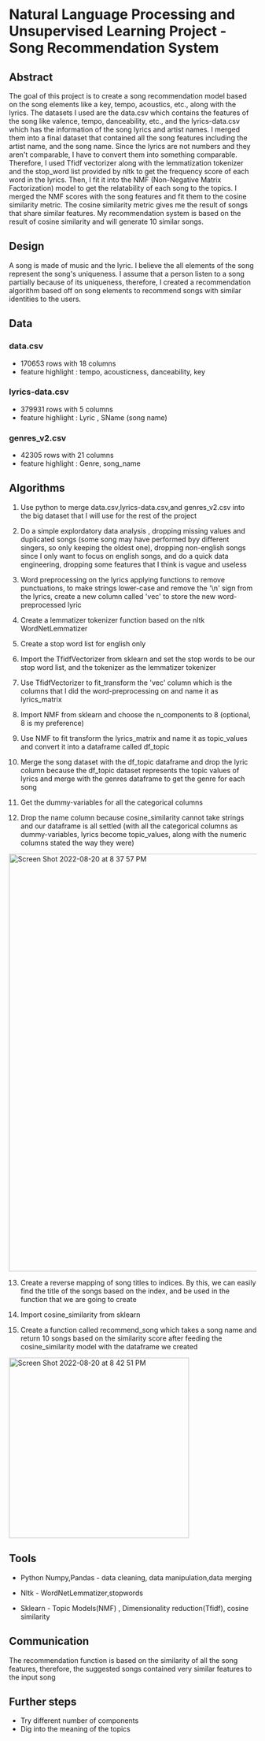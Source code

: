 # Natural Language Processing and Unsupervised Learning Project - Song Recommendation System

## Abstract
The goal of this project is to create a song recommendation model based on the song elements like a key, tempo, acoustics, etc., along with the lyrics. The datasets I used are the data.csv which contains the features of the song like valence, tempo, danceability, etc., and the lyrics-data.csv which has the information of the song lyrics and artist names. I merged them into a final dataset that contained all the song features including the artist name, and the song name.
Since the lyrics are not numbers and they aren't comparable, I have to convert them into something comparable. Therefore, I used Tfidf vectorizer along with the lemmatization tokenizer and the stop_word list provided by nltk to get the frequency score of each word in the lyrics. Then, I fit it into the NMF (Non-Negative Matrix Factorization) model to get the relatability of each song to the topics. I merged the NMF scores with the song features and fit them to the cosine similarity metric. The cosine similarity metric gives me the result of songs that share similar features. My recommendation system is based on the result of cosine similarity and will generate 10 similar songs.

 ## Design
 A song is made of music and the lyric. I believe the all elements of the song represent the song's uniqueness. I assume that a person listen to a song partially because of its uniqueness, therefore, I created a recommendation algorithm based off on song elements to recommend songs with similar identities to the users.

 ## Data
 ### data.csv 
 - 170653 rows with 18 columns
 - feature highlight : tempo, acousticness, danceability, key
 ### lyrics-data.csv
 - 379931 rows with 5 columns
 - feature highlight : Lyric , SName (song name)
 ### genres_v2.csv
 - 42305 rows with 21 columns
 - feature highlight : Genre, song_name 

 ## Algorithms
1. Use python to merge data.csv,lyrics-data.csv,and genres_v2.csv into the big dataset that I will use for the rest of the project
2. Do a simple explordatory data analysis , dropping missing values and duplicated songs (some song may have performed byy different singers, so only keeping the oldest one), dropping non-english songs since I only want to focus on english songs, and do a quick data engineering, dropping some features that I think is vague and useless
3. Word preprocessing on the lyrics applying functions to remove punctuations, to make strings lower-case and remove the '\n' sign from the lyrics, create a new column called 'vec' to store the new word-preprocessed lyric
4. Create a lemmatizer tokenizer function based on the nltk WordNetLemmatizer
5. Create a stop word list for english only
6. Import the TfidfVectorizer from sklearn and set the stop words to be our stop word list, and the tokenizer as the lemmatizer tokenizer 
7. Use TfidfVectorizer to fit_transform the 'vec' column which is the columns that I did the word-preprocessing on and name it as lyrics_matrix
8. Import NMF from sklearn and choose the n_components to 8 (optional, 8 is my preference)
9. Use NMF to fit transform the lyrics_matrix and name it as topic_values and convert it into a dataframe called df_topic 
10. Merge the song dataset with the df_topic dataframe and drop the lyric column because the df_topic dataset represents the topic values of lyrics and merge with the genres dataframe to get the genre for each song

11. Get the dummy-variables for all the categorical columns 
12. Drop the name column because cosine_similarity cannot take strings and our dataframe is all settled (with all the categorical columns as dummy-variables, lyrics become topic_values, along with the numeric columns stated the way they were)

<img width="848" alt="Screen Shot 2022-08-20 at 8 37 57 PM" src="https://user-images.githubusercontent.com/63031028/185774359-a513600e-7941-4baa-b874-528772293a25.png">


13. Create a reverse mapping of song titles to indices. By this, we can easily find the title of the songs based on the index, and be used in the function that we are going to create


14. Import cosine_similarity from sklearn 
15. Create a function called recommend_song which takes a song name and return 10 songs based on the similarity score after feeding the cosine_similarity model with the dataframe we created
<img width="366" alt="Screen Shot 2022-08-20 at 8 42 51 PM" src="https://user-images.githubusercontent.com/63031028/185774480-913fa4f3-c468-4b70-8ac6-1ffbb24e83dd.png">



## Tools
- Python Numpy,Pandas - data cleaning, data manipulation,data merging

- Nltk - WordNetLemmatizer,stopwords

- Sklearn - Topic Models(NMF) , Dimensionality reduction(Tfidf), cosine similarity



## Communication
The recommendation function is based on the similarity of all the song features, therefore, the suggested songs contained very similar features to the input song

## Further steps
- Try different number of components 
- Dig into the meaning of the topics
